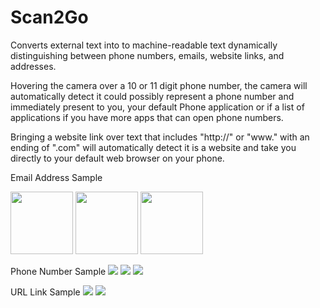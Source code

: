 # Scan2Go
Converts external text into to machine-readable text dynamically distinguishing between phone numbers, emails, website links, and addresses.

Hovering the camera over a 10 or 11 digit phone number, the camera will automatically detect it could possibly represent a phone number and immediately present to you, your default Phone application or if a list of applications if you have more apps that can open phone numbers.

Bringing a website link over text that includes "http://" or "www." with an ending of ".com" will automatically detect it is a website and take you directly to your default web browser on your phone.

Email Address Sample
<p float="left">
  <img src="/app/Screenshot_20190313-213603.png" width="100" />
  <img src="/app/Screenshot_20190313-213709.png" width="100" /> 
  <img src="/img3.png" width="100" />
</p>

Phone Number Sample
![](/app/Screenshot_20190313-213839.png)
![](/app/Screenshot_20190313-213847.png)
![](/app/Screenshot_20190313-213855.png)

URL Link Sample
![](/app/Screenshot_20190313-214112.png)
![](/app/Screenshot_20190313-214125.png)
